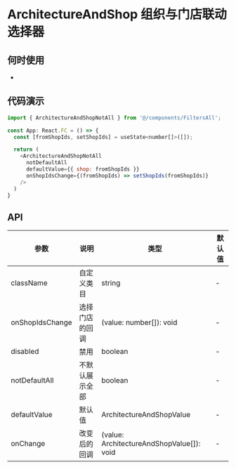 # ArchitectureAndShop 组织与门店联动选择器

## 何时使用
- 

## 代码演示

```js
import { ArchitectureAndShopNotAll } from '@/components/FiltersAll';

const App: React.FC = () => {
  const [fromShopIds, setShopIds] = useState<number[]>([]);

  return (
    <ArchitectureAndShopNotAll
      notDefaultAll
      defaultValue={{ shop: fromShopIds }}
      onShopIdsChange={(fromShopIds) => setShopIds(fromShopIds)}
    />
  )
}
```

## API

| 参数 | 说明 | 类型 | 默认值 |
| --- | --- | --- | --- |
| className | 自定义类目 | string | - |
| onShopIdsChange | 选择门店的回调 | (value: number[]): void | - |
| disabled | 禁用 | boolean | - |
| notDefaultAll | 不默认展示全部 | boolean | - |
| defaultValue | 默认值 | ArchitectureAndShopValue | - |
| onChange | 改变后的回调 | (value: ArchitectureAndShopValue[]): void | - |
